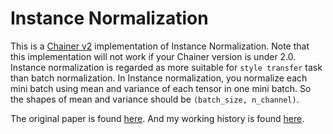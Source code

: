 # Instance Normalization
This is a [Chainer v2](https://chainer.org) implementation of Instance Normalization.
Note that this implementation will not work if your Chainer version is under 2.0.
Instance normalization is regarded as more suitable for `style transfer` task than batch normalization.
In Instance normalization, you normalize each mini batch using mean and variance of each tensor in one mini batch.
So the shapes of mean and variance should be `(batch_size, n_channel)`.

The original paper is found [here](http://arxiv.org/abs/1607.08022).
And my working history is found [here](https://github.com/crcrpar/chainer/tree/instance_norm).
